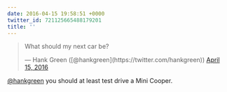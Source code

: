 ```yaml
---
date: 2016-04-15 19:58:51 +0000
twitter_id: 721125665488179201
title: ''
---
```


<blockquote class="twitter-tweet"><p lang="en" dir="ltr">What should my next car be?</p>&mdash; Hank Green ([@hankgreen](https://twitter.com/hankgreen)) <a href="https://twitter.com/hankgreen/status/721106811445649408?ref_src=twsrc%5Etfw">April 15, 2016</a></blockquote>
<script async src="https://platform.twitter.com/widgets.js" charset="utf-8"></script>

[@hankgreen](https://twitter.com/hankgreen) you should at least test drive a Mini Cooper.
